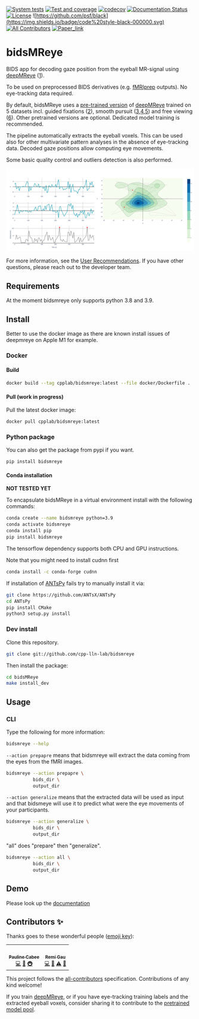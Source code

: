 [![System tests](https://github.com/cpp-lln-lab/bidsMReye/actions/workflows/system_tests.yml/badge.svg)](https://github.com/cpp-lln-lab/bidsMReye/actions/workflows/system_tests.yml)
[![Test and coverage](https://github.com/cpp-lln-lab/bidsMReye/actions/workflows/test_and_coverage.yml/badge.svg)](https://github.com/cpp-lln-lab/bidsMReye/actions/workflows/test_and_coverage.yml)
[![codecov](https://codecov.io/gh/cpp-lln-lab/bidsMReye/branch/main/graph/badge.svg?token=G5fm2kaloM)](https://codecov.io/gh/cpp-lln-lab/bidsMReye)
[![Documentation Status](https://readthedocs.org/projects/bidsmreye/badge/?version=latest)](https://bidsmreye.readthedocs.io/en/latest/?badge=latest)
[![License](https://img.shields.io/badge/license-GPL3-blue.svg)](./LICENSE)
![https://github.com/psf/black](https://img.shields.io/badge/code%20style-black-000000.svg)
[![All Contributors](https://img.shields.io/badge/all_contributors-2-orange.svg)](#contributors)
[![Paper_link](https://img.shields.io/badge/DOI-10.1038%2Fs41593--021--00947--w-blue)](https://doi.org/10.1038/s41593-021-00947-w)

# bidsMReye

BIDS app for decoding gaze position from the eyeball MR-signal using
[deepMReye](https://github.com/DeepMReye/DeepMReye)
([1](https://doi.org/10.1038/s41593-021-00947-w)).

To be used on preprocessed BIDS derivatives (e.g.
[fMRIprep](https://github.com/nipreps/fmriprep) outputs).
No eye-tracking data required.

By default, bidsMReye uses a [pre-trained version](https://osf.io/mrhk9/) of
[deepMReye](https://github.com/DeepMReye/DeepMReye) trained on 5 datasets incl.
guided fixations ([2](https://doi.org/10.1038/sdata.2017.181)), smooth pursuit
([3](https://doi.org/10.1016/j.neuroimage.2018.04.012),[4](https://doi.org/10.1101/2021.08.03.454928),[5](https://doi.org/10.1038/s41593-017-0050-8))
and free viewing ([6](https://doi.org/10.1038/s41593-017-0049-1)). Other
pretrained versions are optional. Dedicated model training is recommended.

The pipeline automatically extracts the eyeball voxels.
This can be used also for other multivariate pattern
analyses in the absence of eye-tracking data.
Decoded gaze positions allow computing eye movements.

Some basic quality control and outliers detection is also performed.

![](docs/source/images/sub-01_task-auditory_space-MNI152NLin6Asym_desc-bidsmreye_eyetrack.png)

For more information, see the
[User Recommendations](https://deepmreye.slite.com/p/channel/MUgmvViEbaATSrqt3susLZ/notes/kKdOXmLqe).
If you have other questions, please reach out to the developer team.

## Requirements

At the moment bidsmreye only supports python 3.8 and 3.9.

## Install

Better to use the docker image as there are known install issues
of deepmreye on Apple M1 for example.

### Docker

#### Build

```bash
docker build --tag cpplab/bidsmreye:latest --file docker/Dockerfile .
```

#### Pull (work in progress)

Pull the latest docker image:

```bash
docker pull cpplab/bidsmreye:latest
```

### Python package

You can also get the package from pypi if you want.

```bash
pip install bidsmreye
```

#### Conda installation

**NOT TESTED YET**

To encapsulate bidsMReye in a virtual environment install with the following commands:

```bash
conda create --name bidsmreye python=3.9
conda activate bidsmreye
conda install pip
pip install bidsmreye
```

The tensorflow dependency supports both CPU and GPU instructions.

Note that you might need to install cudnn first

```bash
conda install -c conda-forge cudnn
```

If installation of [ANTsPy](https://github.com/ANTsX/ANTsPy) fails try to manually install it via:

<!-- may help on windows ? -->

```bash
git clone https://github.com/ANTsX/ANTsPy
cd ANTsPy
pip install CMake
python3 setup.py install
```

### Dev install

Clone this repository.

```bash
git clone git://github.com/cpp-lln-lab/bidsmreye
```

Then install the package:

```bash
cd bidsMReye
make install_dev
```

## Usage

### CLI

Type the following for more information:

```bash
bidsmreye --help
```

`--action prepapre` means that bidsmreye will extract the data coming from the
eyes from the fMRI images.

```bash
bidsmreye --action prepapre \
          bids_dir \
          output_dir
```

`--action generalize` means that the extracted data will be used as input and
that bidsmeye will use it to predict what were the eye movements of your
participants.

```bash
bidsmreye --action generalize \
          bids_dir \
          output_dir
```

"all" does "prepare" then "generalize".

```bash
bidsmreye --action all \
          bids_dir \
          output_dir
```

## Demo

Please look up the [documentation](https://bidsmreye.readthedocs.io/en/latest/demo.html)

## Contributors ✨

Thanks goes to these wonderful people
([emoji key](https://allcontributors.org/docs/en/emoji-key)):

<!-- ALL-CONTRIBUTORS-LIST:START - Do not remove or modify this section -->
<!-- prettier-ignore-start -->
<!-- markdownlint-disable -->
<table>
  <tr>
    <td align="center"><a href="https://weexee.github.io/Portfolio/"><img src="https://avatars.githubusercontent.com/u/91776803?v=4?s=100" width="100px;" alt=""/><br /><sub><b>Pauline Cabee</b></sub></a><br /><a href="https://github.com/cpp-lln-lab/bidsMReye/commits?author=WeeXee" title="Code">💻</a> <a href="#ideas-WeeXee" title="Ideas, Planning, & Feedback">🤔</a> <a href="#infra-WeeXee" title="Infrastructure (Hosting, Build-Tools, etc)">🚇</a></td>
    <td align="center"><a href="https://remi-gau.github.io/"><img src="https://avatars.githubusercontent.com/u/6961185?v=4?s=100" width="100px;" alt=""/><br /><sub><b>Remi Gau</b></sub></a><br /><a href="https://github.com/cpp-lln-lab/bidsMReye/commits?author=Remi-Gau" title="Code">💻</a> <a href="#ideas-Remi-Gau" title="Ideas, Planning, & Feedback">🤔</a> <a href="https://github.com/cpp-lln-lab/bidsMReye/commits?author=Remi-Gau" title="Tests">⚠️</a> <a href="#maintenance-Remi-Gau" title="Maintenance">🚧</a></td>
  </tr>
</table>

<!-- markdownlint-restore -->
<!-- prettier-ignore-end -->

<!-- ALL-CONTRIBUTORS-LIST:END -->

This project follows the
[all-contributors](https://github.com/all-contributors/all-contributors)
specification. Contributions of any kind welcome!

If you train [deepMReye](https://github.com/DeepMReye/DeepMReye), or if you have
eye-tracking training labels and the extracted eyeball voxels, consider sharing
it to contribute to the [pretrained model pool](https://osf.io/mrhk9/).
